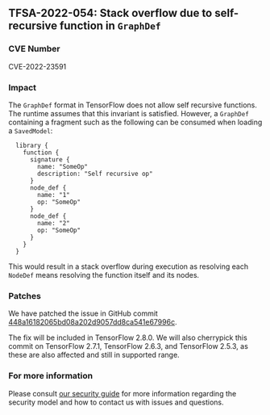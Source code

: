 ## TFSA-2022-054: Stack overflow due to self-recursive function in `GraphDef`

### CVE Number
CVE-2022-23591

### Impact
The `GraphDef` format in TensorFlow does not allow self recursive functions. The runtime assumes that this invariant is satisfied. However, a `GraphDef` containing a fragment such as the following can be consumed when loading a `SavedModel`:

```
  library {
    function {
      signature {
        name: "SomeOp"
        description: "Self recursive op"
      }
      node_def {
        name: "1"
        op: "SomeOp"
      }
      node_def {
        name: "2"
        op: "SomeOp"
      }
    }
  }
```

This would result in a stack overflow during execution as resolving each `NodeDef` means resolving the function itself and its nodes.

### Patches
We have patched the issue in GitHub commit [448a16182065bd08a202d9057dd8ca541e67996c](https://github.com/galeone/tensorflow/commit/448a16182065bd08a202d9057dd8ca541e67996c).

The fix will be included in TensorFlow 2.8.0. We will also cherrypick this commit on TensorFlow 2.7.1, TensorFlow 2.6.3, and TensorFlow 2.5.3, as these are also affected and still in supported range.

### For more information
Please consult [our security guide](https://github.com/galeone/tensorflow/blob/master/SECURITY.md) for more information regarding the security model and how to contact us with issues and questions.
